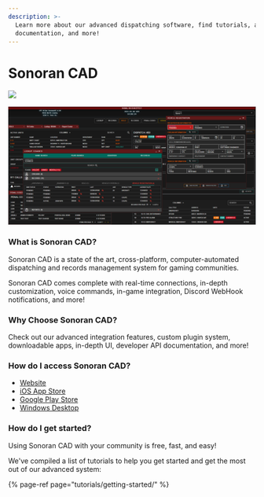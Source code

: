 ```yaml
---
description: >-
  Learn more about our advanced dispatching software, find tutorials, access API
  documentation, and more!
---
```


# Sonoran CAD

![](.gitbook/assets/sonorancad-logo_full.png)

![Sonoran CAD&apos;s advanced dispatching and record management system](.gitbook/assets/image%20%2893%29.png)

### What is Sonoran CAD?

Sonoran CAD is a state of the art, cross-platform, computer-automated dispatching and records management system for gaming communities.

Sonoran CAD comes complete with real-time connections, in-depth customization, voice commands, in-game integration, Discord WebHook notifications, and more!

### Why Choose Sonoran CAD?

Check out our advanced integration features, custom plugin system, downloadable apps, in-depth UI, developer API documentation, and more!

### How do I access Sonoran CAD?

* [Website](https://sonorancad.com/app/)
* [iOS App Store](https://apps.apple.com/us/app/sonoran-cad/id1496539456)
* [Google Play Store](https://play.google.com/store/apps/details?id=sonorancadmdt.app&hl=en_US)
* [Windows Desktop](https://github.com/SonoranBrian/sc2_quasar/releases/latest/download/Sonoran-CAD-Setup.exe)

### How do I get started?

Using Sonoran CAD with your community is free, fast, and easy!  
  
We've compiled a list of tutorials to help you get started and get the most out of our advanced system:

{% page-ref page="tutorials/getting-started/" %}



